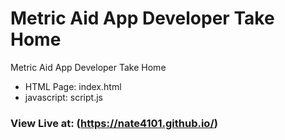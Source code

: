 # Metric Aid App Developer Take Home
 Metric Aid App Developer Take Home
 - HTML Page: index.html
 - javascript: script.js
### View Live at: (https://nate4101.github.io/)
